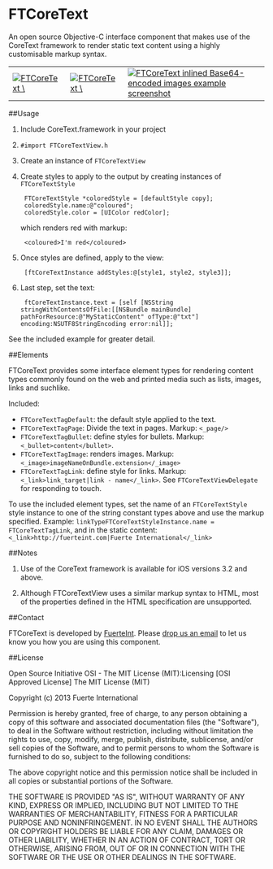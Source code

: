 FTCoreText
===

An open source Objective-C interface component that makes use of the CoreText framework to render static text content using a highly customisable markup syntax.

<table>
  <tr>
    <td>
       <a href="https://raw.github.com/FuerteInternational/FTCoreText/documentation/screenshots/ftcoretext-screenshot-1.png">
          <img src="https://raw.github.com/FuerteInternational/FTCoreText/documentation/screenshots/ftcoretext-screenshot-1-thumb.png" alt="FTCoreText \"Giraffe\" example screenshot"/>
       </a>
    </td>
    <td>
       <a href="https://raw.github.com/FuerteInternational/FTCoreText/documentation/screenshots/ftcoretext-screenshot-2.png">
          <img src="https://raw.github.com/FuerteInternational/FTCoreText/documentation/screenshots/ftcoretext-screenshot-2-thumb.png" alt="FTCoreText \"Giraffe\" example screenshot"/>
       </a>
    </td>
    <td>
       <a href="https://raw.github.com/FuerteInternational/FTCoreText/documentation/screenshots/ftcoretext-screenshot-3.png">
          <img src="https://raw.github.com/FuerteInternational/FTCoreText/documentation/screenshots/ftcoretext-screenshot-3-thumb.png" alt="FTCoreText inlined Base64-encoded images example screenshot"/>
       </a>
    </td>
  </tr>
</table>

##Usage

1. Include CoreText.framework in your project
2. `#import FTCoreTextView.h`
3. Create an instance of `FTCoreTextView`
4. Create styles to apply to the output by creating instances of `FTCoreTextStyle`


        FTCoreTextStyle *coloredStyle = [defaultStyle copy];
        coloredStyle.name:@"coloured";
        coloredStyle.color = [UIColor redColor];


    which renders red with markup: 
    
        <coloured>I'm red</coloured>

5. Once styles are defined, apply to the view: 

        [ftCoreTextInstance addStyles:@[style1, style2, style3]];

6. Last step, set the text:

        ftCoreTextInstance.text = [self [NSString stringWithContentsOfFile:[[NSBundle mainBundle] pathForResource:@"MyStaticContent" ofType:@"txt"] encoding:NSUTF8StringEncoding error:nil]];

See the included example for greater detail.

##Elements

FTCoreText provides some interface element types for rendering content types commonly found on the web and printed media such as lists, images, links and suchlike.

Included:

- `FTCoreTextTagDefault`: the default style applied to the text. 
- `FTCoreTextTagPage`: Divide the text in pages. Markup: `<_page/>`
- `FTCoreTextTagBullet`: define styles for bullets. Markup: `<_bullet>content</bullet>`.
- `FTCoreTextTagImage`: renders images. Markup: `<_image>imageNameOnBundle.extension</_image>`
- `FTCoreTextTagLink`: define style for links. Markup: `<_link>link_target|link - name</_link>`. See `FTCoreTextViewDelegate` for responding to touch.

To use the included element types, set the name of an `FTCoreTextStyle` style instance to one of the string constant types above and use the markup specified. Example: `linkTypeFTCoreTextStyleInstance.name = FTCoreTextTagLink`, and in the static content: `<_link>http://fuerteint.com|Fuerte International</_link>`

##Notes

1. Use of the CoreText framework is available for iOS versions 3.2 and above.

2. Although FTCoreTextView uses a similar markup syntax to HTML, most of the properties defined in the HTML specification are unsupported.

##Contact

FTCoreText is developed by [FuerteInt](http://fuerteint.com). Please [drop us an email](mailto:open-source@fuerteint.com) to let us know you how you are using this component.

##License

Open Source Initiative OSI - The MIT License (MIT):Licensing [OSI Approved License] The MIT License (MIT)

Copyright (c) 2013 Fuerte International

Permission is hereby granted, free of charge, to any person obtaining a copy of this software and associated documentation files (the "Software"), to deal in the Software without restriction, including without limitation the rights to use, copy, modify, merge, publish, distribute, sublicense, and/or sell copies of the Software, and to permit persons to whom the Software is furnished to do so, subject to the following conditions:

The above copyright notice and this permission notice shall be included in all copies or substantial portions of the Software.

THE SOFTWARE IS PROVIDED "AS IS", WITHOUT WARRANTY OF ANY KIND, EXPRESS OR IMPLIED, INCLUDING BUT NOT LIMITED TO THE WARRANTIES OF MERCHANTABILITY, FITNESS FOR A PARTICULAR PURPOSE AND NONINFRINGEMENT. IN NO EVENT SHALL THE AUTHORS OR COPYRIGHT HOLDERS BE LIABLE FOR ANY CLAIM, DAMAGES OR OTHER LIABILITY, WHETHER IN AN ACTION OF CONTRACT, TORT OR OTHERWISE, ARISING FROM, OUT OF OR IN CONNECTION WITH THE SOFTWARE OR THE USE OR OTHER DEALINGS IN THE SOFTWARE.